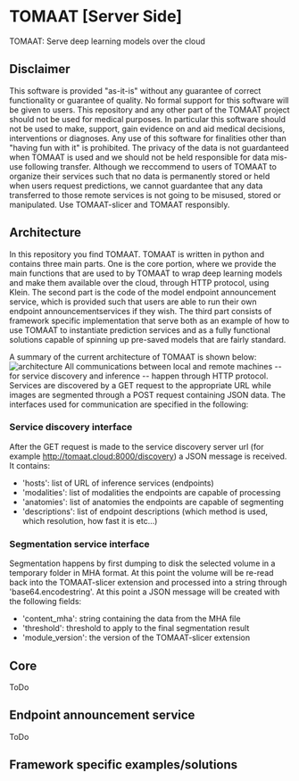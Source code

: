 # TOMAAT [Server Side]
TOMAAT: Serve deep learning models over the cloud

## Disclaimer
This software is provided "as-it-is" without any guarantee of correct functionality or guarantee of quality.
No formal support for this software will be given to users. 
This repository and any other part of the TOMAAT project should not be used for medical purposes. 
In particular this software should not be used to make, support, gain evidence on and aid medical decisions, 
interventions or diagnoses. Any use of this software for finalities other than "having fun with it" is prohibited.
The privacy of the data is not guardanteed when TOMAAT is used and we should not be held responsible for 
data mis-use following transfer. Although we reccommend to users of TOMAAT to organize their services 
such that no data is permanently stored or held when users request predictions, we cannot guardantee that any data 
transferred to those remote services is not going to be misused, stored or manipulated. 
Use TOMAAT-slicer and TOMAAT responsibly.

## Architecture
In this repository you find TOMAAT. 
TOMAAT is written in python and contains three main parts. 
One is the core portion, where we provide the main functions that are used to by TOMAAT to wrap deep learning
models and make them available over the cloud, through HTTP protocol, using Klein. The second part is the code of the
model endpoint announcement service, which is provided such that users are able to run their own endpoint announcementservices
if they wish. The third part consists of framework specific implementation that serve both as an example of how to use TOMAAT
to instantiate prediction services and as a fully functional solutions capable of spinning up pre-saved models that are 
fairly standard.

A summary of the current architecture of TOMAAT is shown below:
![architecture](http://tomaat.cloud/images/architecture.jpg)
All communications between local and remote machines -- for service discovery and inference -- happen through HTTP protocol. 
Services are discovered by a GET request to the appropriate URL while images are segmented through a POST 
request containing JSON data. The interfaces used for communication are specified in the following:

### Service discovery interface
After the GET request is made to the service discovery server url (for example http://tomaat.cloud:8000/discovery) a JSON message is received. It contains:
* 'hosts': list of URL of inference services (endpoints)
* 'modalities': list of modalities the endpoints are capable of processing
* 'anatomies': list of anatomies the endpoints are capable of segmenting
* 'descriptions': list of endpoint descriptions (which method is used, which resolution, how fast it is etc...)

### Segmentation service interface
Segmentation happens by first dumping to disk the selected volume in a temporary folder in MHA format. At this point the volume will be re-read back into the TOMAAT-slicer extension and processed into a string through 'base64.encodestring'. At this point a JSON message will be created with the following fields:
* 'content_mha': string containing the data from the MHA file
* 'threshold': threshold to apply to the final segmentation result
* 'module_version': the version of the TOMAAT-slicer extension

## Core

ToDo

## Endpoint announcement service

ToDo

## Framework specific examples/solutions
